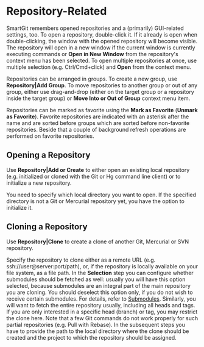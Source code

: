 # Repository-Related

SmartGit remembers opened repositories and a (primarily) GUI-related
settings, too. To open a repository, double-click it. If it already is
open when double-clicking, the window with the opened repository will
become visible. The repository will open in a new window if the current
window is currently executing commands or **Open in New Window** from
the repository's context menu has been selected. To open multiple
repositories at once, use multiple selection (e.g. Ctrl/Cmd+click) and
**Open** from the context menu.

Repositories can be arranged in groups. To create a new group, use
**Repository\|Add Group**. To move repositories to another group or out
of any group, either use drag-and-drop (either on the target group or a
repository inside the target group) or **Move Into or Out of Group**
context menu item.

Repositories can be marked as favorite using the **Mark as Favorite**
(**Unmark as Favorite**). Favorite repositories are indicated with an
asterisk after the name and are sorted before groups which are sorted
before non-favorite repositories. Beside that a couple of background
refresh operations are performed on favorite repositories.

## Opening a Repository

Use **Repository\|Add or Create** to either open an existing local
repository (e.g. initialized or cloned with the Git or Hg command line
client) or to initialize a new repository.

You need to specify which local directory you want to open. If the
specified directory is not a Git or Mercurial repository yet, you have
the option to initialize it.

<a id="Repository-Related-clone"></a>

## Cloning a Repository

Use **Repository\|Clone** to create a clone of another Git, Mercurial or
SVN repository.

Specify the repository to clone either as a remote URL (e.g.
ssh://user@server:port/path), or, if the repository is locally available
on your file system, as a file path. In the **Selection** step you can
configure whether submodules should be fetched as well: usually you will
have this option selected, because submodules are an integral part of
the main repository you are cloning. You should deselect this option
only, if you do not wish to receive certain submodules. For details,
refer to [Submodules](Submodules.md#Submodules-submodules).
Similarly, you will want to fetch the entire repository usually,
including all heads and tags. If you are only interested in a specific
head (branch) or tag, you may restrict the clone here. Note that a few
Git commands do not work properly for such partial repositories (e.g.
Pull with Rebase). In the subsequent steps you have to provide the path
to the local directory where the clone should be created and the project
to which the repository should be assigned.
